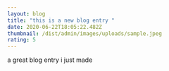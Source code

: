 ```yaml
---
layout: blog
title: "this is a new blog entry "
date: 2020-06-22T18:05:22.482Z
thumbnail: /dist/admin/images/uploads/sample.jpeg
rating: 5
---
```

a great blog entry i just made